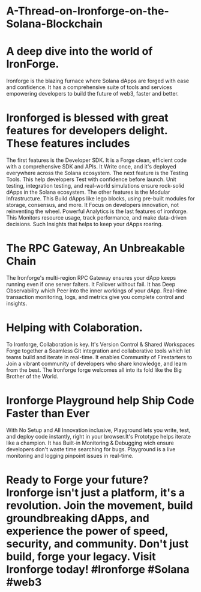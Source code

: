 # A-Thread-on-Ironforge-on-the-Solana-Blockchain
# A deep dive into the world of IronForge.
Ironforge is the blazing furnace where Solana dApps are forged with ease and confidence. It has a comprehensive suite of tools and services empowering developers to build the future of web3, faster and better.
# Ironforged is blessed with great features for developers delight. These features includes
The first features is the Developer SDK. It is a Forge clean, efficient code with a comprehensive SDK and APIs. It Write once, and it's deployed everywhere across the Solana ecosystem.
The next feature is the Testing Tools. This help developers Test with confidence before launch. Unit testing, integration testing, and real-world simulations ensure rock-solid dApps in the Solana ecosystem.
The other features is the Modular Infrastructure. This Build dApps like lego blocks, using pre-built modules for storage, consensus, and more. It Focus on developers innovation, not reinventing the wheel.
Powerful Analytics is the last features of ironforge. This Monitors resource usage, track performance, and make data-driven decisions. Such Insights that helps to keep your dApps roaring.
# The RPC Gateway, An Unbreakable Chain
The Ironforge's multi-region RPC Gateway ensures your dApp keeps running even if one server falters. It Failover without fail. It has Deep Observability which Peer into the inner workings of your dApp. Real-time transaction monitoring, logs, and metrics give you complete control and insights.
# Helping with Colaboration.
To Ironforge, Collaboration is key. It's Version Control & Shared Workspaces Forge together a Seamless Git integration and collaborative tools which let teams build and iterate in real-time. It enables Community of Firestarters to Join a vibrant community of developers who share knowledge, and learn from the best. The Ironforge forge welcomes all into its fold like the Big Brother of the World.
# Ironforge Playground help Ship Code Faster than Ever
With No Setup and All Innovation inclusive, Playground lets you write, test, and deploy code instantly, right in your browser.It's Prototype helps iterate like a champion. It has Built-in Monitoring & Debugging wich ensure developers don't waste time searching for bugs. Playground is a live monitoring and logging pinpoint issues in real-time.
# Ready to Forge your future? Ironforge isn't just a platform, it's a revolution. Join the movement, build groundbreaking dApps, and experience the power of speed, security, and community. Don't just build, forge your legacy. Visit Ironforge today! #Ironforge #Solana #web3



